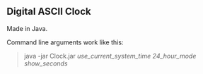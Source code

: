 ## Digital ASCII Clock

Made in Java.

Command line arguments work like this:
> java -jar Clock.jar *use_current_system_time* *24_hour_mode* *show_seconds*